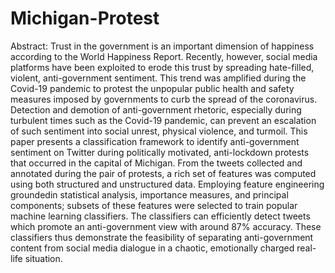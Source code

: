 # Michigan-Protest

Abstract: Trust in the government is an important dimension of happiness according to the World Happiness Report. Recently, however, social media platforms have been exploited to erode this trust by spreading hate-filled, violent, anti-government sentiment. This trend was amplified during the Covid-19 pandemic to protest the unpopular public health and safety measures imposed by governments to curb the spread of the coronavirus. Detection and demotion of anti-government rhetoric, especially during turbulent times such as the Covid-19 pandemic, can prevent an escalation of such sentiment into social unrest, physical violence, and turmoil. This paper presents a classification framework to identify anti-government sentiment on Twitter during politically motivated, anti-lockdown protests that occurred in the capital of Michigan. From the tweets collected and annotated during the pair of protests, a rich set of features was computed using both structured and unstructured data. Employing feature engineering groundedin statistical analysis, importance measures, and principal components; subsets of these features were selected to train popular machine learning classifiers. The classifiers can efficiently detect tweets which promote an anti-government view with around 87% accuracy. These classifiers thus demonstrate the feasibility of separating anti-government content from social media dialogue in a chaotic, emotionally charged real-life situation.
